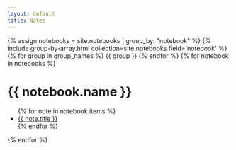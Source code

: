 ```yaml
---
layout: default
title: Notes
---
```

<div>
{% assign notebooks = site.notebooks | group_by: "notebook" %}
{% include group-by-array.html collection=site.notebooks field='notebook' %}
{% for group in group_names %}
    {{ group }}
{% endfor %}
{% for notebook in notebooks %}
    <h1>{{ notebook.name }}</h1>
    <ul>
    {% for note in notebook.items %}
        <li>
            <a href="{{ site.baseurl }}{{ note.url }}">{{ note.title }}</a>
        </li>
    {% endfor %}
    </ul>
{% endfor %}
</div>
